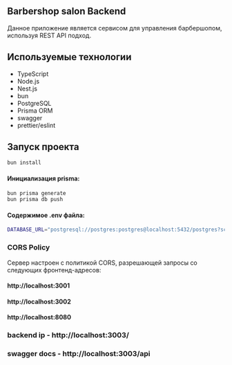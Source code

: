 ## Barbershop salon Backend

Данное приложение является сервисом для управления барбершопом, используя REST API подход.

## Используемые технологии

- TypeScript
- Node.js
- Nest.js
- bun
- PostgreSQL
- Prisma ORM
- swagger
- prettier/eslint

## Запуск проекта

```bash
bun install
```

#### Инициализация prisma:

```bash
bun prisma generate
bun prisma db push
```

#### Содержимое .env файла:

```bash
DATABASE_URL="postgresql://postgres:postgres@localhost:5432/postgres?schema=public"
```


### CORS Policy
Сервер настроен с политикой CORS, разрешающей запросы со следующих фронтенд-адресов:
#### http://localhost:3001
#### http://localhost:3002
#### http://localhost:8080


### backend ip - http://localhost:3003/
### swagger docs - http://localhost:3003/api
